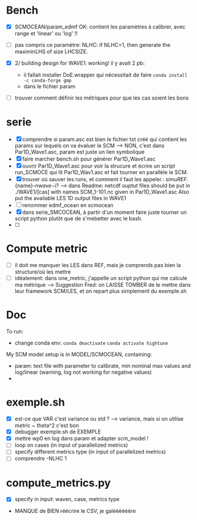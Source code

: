 # Bench
- [X] SCMOCEAN/param_edmf OK: contient les paramètres à calibrer, avec range et 'linear' ou 'log' !! 
- [ ] pas compris ce paramètre: NLHC: if NLHC=1, then generate the maximinLHS of size LHCSIZE.
- [X] 2/ building design for WAVE1: working! il y avait 2 pb:
  - il fallait installer DoE.wrapper qui nécessitait de faire `conda install -c conda-forge gmp`
  - dans le fichier param
- [ ] trouver comment définir les métriques pour que les cas soient les bons  




# serie

- [X] comprendre si param.asc est bien le fichier txt créé qui contient les params sur lequels on va évaluer le SCM --> NON, c'est dans Par1D_Wave1.asc, param est juste un lien symbolique
- [X] faire marcher bench.sh pour générer Par1D_Wave1.asc
- [X] ouvrir Par1D_Wave1.asc pour voir la strucure et écrire un script run_SCMOCE qui lit Par1D_Wav1.asc et fait tourner en parallèle le SCM. 
- [X] trouver où sauver les runs, et comment il faut les appeler.: ${simuREF}.${name}-${nwave}-$i?
  --> dans Readme:    netcdf ouptut files should be put in
   ./WAVE1/[cas] 
   with names SCM_1-101.nc given in Par1D_Wave1.asc
   Also put the available LES 1D output files in WAVE1
- [ ] renommer edmf_ocean en scmocean
- [X] dans serie_SMCOCEAN, à partir d'un moment faire juste tourner un script python plutôt que de s'mebetter avec le bash.
- [ ]  

# Compute metric

- [ ] il doit me manquer les LES dans REF, mais je comprends pas bien la structure/où les mettre
- [ ] idéalement: dans one_metric, j'appelle un script python qui me calcule ma métrique
--> Suggestion Fred: on LAISSE TOMBER de le mettre dans leur framework SCM/LES, et on repart plus simplement du exemple.sh
# Doc
To run:
- change conda env: 
  `conda deactivate`
  `conda activate hightune`

My SCM model setup is in MODEL/SCMOCEAN, containing:
- param: text file with parameter to calibrate, min nominal max values and log/linear (warning, log not working for negative values)
- 

# exemple.sh
- [X] est-ce que VAR c'est variance ou std ? --> variance, mais si on utilise metric ~ theta^2 c'est bon
- [X] debugger exemple.sh de EXEMPLE
- [X] mettre wp0 en log dans param et adapter scm_model ! 
- [ ] loop on cases (in input of parallelized metrics)
- [ ] specify different metrics type (in input of parallelized metrics)
- [ ] comprendre -NLHC 1

# compute_metrics.py
- [X] specify in input: waven, case, metrics type
- MANQUE de BIEN réécrire le CSV, je galèèèèèère